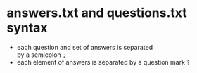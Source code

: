 # answers.txt and questions.txt syntax
* each question and set of answers is separated  
by a semicolon `;`
* each element of answers is separated by a question mark `?`